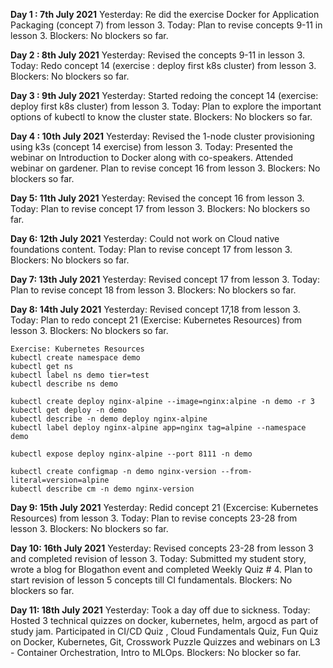 **Day 1 : 7th July 2021**
Yesterday: Re did the exercise Docker for Application Packaging (concept 7) from lesson 3.
Today: Plan to revise concepts 9-11 in lesson 3.
Blockers: No blockers so far.

**Day 2 : 8th July 2021**
Yesterday: Revised the concepts 9-11 in lesson 3.
Today: Redo concept 14 (exercise : deploy first k8s cluster) from lesson 3.
Blockers: No blockers so far.


**Day 3 : 9th July 2021**
Yesterday: Started redoing the concept 14 (exercise: deploy first k8s cluster) from lesson 3.
Today: Plan to explore the important options of kubectl to know the cluster state.
Blockers: No blockers so far.

**Day 4 : 10th July 2021**
Yesterday: Revised the 1-node cluster provisioning using k3s (concept 14 exercise) from lesson 3.
Today: Presented the webinar on Introduction to Docker along with co-speakers. Attended webinar on gardener. Plan to revise concept 16 from lesson 3.
Blockers: No blockers so far.

**Day 5: 11th July 2021**
Yesterday: Revised the concept 16 from lesson 3.
Today: Plan to revise concept 17 from lesson 3.
Blockers: No blockers so far.

**Day 6: 12th July 2021**
Yesterday: Could not work on Cloud native foundations content.
Today: Plan to revise concept 17 from lesson 3.
Blockers: No blockers so far.

**Day 7: 13th July 2021**
Yesterday: Revised concept 17 from lesson 3.
Today: Plan to revise concept 18 from lesson 3.
Blockers: No blockers so far.

**Day 8: 14th July 2021**
Yesterday: Revised concept 17,18 from lesson 3.
Today: Plan to redo concept 21 (Exercise: Kubernetes Resources) from lesson 3.
Blockers: No blockers so far.

```
Exercise: Kubernetes Resources
kubectl create namespace demo
kubectl get ns
kubectl label ns demo tier=test
kubectl describe ns demo

kubectl create deploy nginx-alpine --image=nginx:alpine -n demo -r 3
kubectl get deploy -n demo
kubectl describe -n demo deploy nginx-alpine
kubectl label deploy nginx-alpine app=nginx tag=alpine --namespace demo

kubectl expose deploy nginx-alpine --port 8111 -n demo

kubectl create configmap -n demo nginx-version --from-literal=version=alpine
kubectl describe cm -n demo nginx-version

```

**Day 9: 15th July 2021**
Yesterday: Redid concept 21 (Excercise: Kubernetes Resources) from lesson 3.
Today: Plan to revise concepts 23-28 from lesson 3.
Blockers: No blockers so far.

**Day 10: 16th July 2021**
Yesterday: Revised concepts 23-28 from lesson 3 and completed revision of lesson 3.
Today: Submitted my student story, wrote a blog for Blogathon event and completed Weekly Quiz # 4. Plan to start revision of lesson 5 concepts till CI fundamentals.
Blockers: No blockers so far.

**Day 11: 18th July 2021**
Yesterday: Took a day off due to sickness.
Today: Hosted 3 technical quizzes on docker, kubernetes, helm, argocd as part of study jam. Participated in CI/CD Quiz , Cloud Fundamentals Quiz, Fun Quiz on Docker, Kubernetes, Git, Crosswork Puzzle Quizzes and webinars on L3 - Container Orchestration, Intro to MLOps.
Blockers: No blocker so far.




